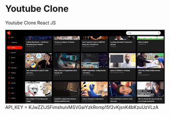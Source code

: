# Youtube Clone
Youtube Clone React JS

![YoutubeClone](https://github.com/Serg111101/YouTube-Clone/blob/main/youtubeClone.jpg)
API_KEY = KJwZZIJSFimshuivMSVGaiYzkRomp15f2vKjsnK4bKzuUzVLzA